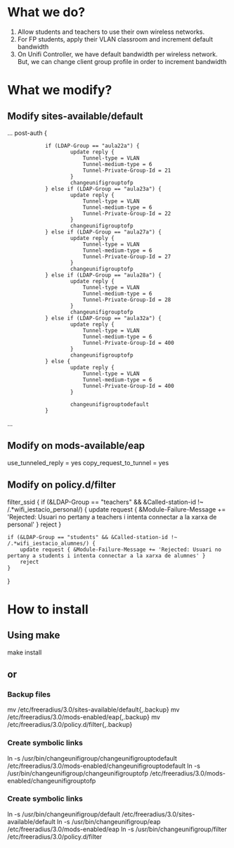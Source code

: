 # What we do?
1. Allow students and teachers to use their own wireless networks.
2. For FP students, apply their VLAN classroom and increment default bandwidth
3. On Unifi Controller, we have default bandwidth per wireless network. But, we can change client group profile in order to increment bandwidth


# What we modify?
## Modify sites-available/default
...
post-auth {

                if (LDAP-Group == "aula22a") {
                        update reply {
                            Tunnel-type = VLAN
                            Tunnel-medium-type = 6
                            Tunnel-Private-Group-Id = 21
                        }
                        changeunifigrouptofp
                } else if (LDAP-Group == "aula23a") {
                        update reply {
                            Tunnel-type = VLAN
                            Tunnel-medium-type = 6
                            Tunnel-Private-Group-Id = 22
                        }
                        changeunifigrouptofp
                } else if (LDAP-Group == "aula27a") {
                        update reply {
                            Tunnel-type = VLAN
                            Tunnel-medium-type = 6
                            Tunnel-Private-Group-Id = 27
                        }
                        changeunifigrouptofp
                } else if (LDAP-Group == "aula28a") {
                        update reply {
                            Tunnel-type = VLAN
                            Tunnel-medium-type = 6
                            Tunnel-Private-Group-Id = 28
                        }
                        changeunifigrouptofp
                } else if (LDAP-Group == "aula32a") {
                        update reply {
                            Tunnel-type = VLAN
                            Tunnel-medium-type = 6
                            Tunnel-Private-Group-Id = 400
                        }
                        changeunifigrouptofp
                } else {
                        update reply {
                            Tunnel-type = VLAN
                            Tunnel-medium-type = 6
                            Tunnel-Private-Group-Id = 400
                        }

                        changeunifigrouptodefault
                }
...

## Modify on mods-available/eap
use_tunneled_reply = yes
copy_request_to_tunnel = yes

## Modify on policy.d/filter
filter_ssid {
	if (&LDAP-Group == "teachers" && &Called-station-id !~ /.*wifi_iestacio_personal/) {
		update request { &Module-Failure-Message += 'Rejected: Usuari no pertany a teachers i intenta connectar a la xarxa de personal' }
		reject
	}

	if (&LDAP-Group == "students" && &Called-station-id !~ /.*wifi_iestacio_alumnes/) {
		update request { &Module-Failure-Message += 'Rejected: Usuari no pertany a students i intenta connectar a la xarxa de alumnes' }
		reject
	}

}

# How to install
## Using make
make install

## or
### Backup files
mv /etc/freeradius/3.0/sites-available/default{,.backup}
mv /etc/freeradius/3.0/mods-enabled/eap{,.backup}
mv /etc/freeradius/3.0/policy.d/filter{,.backup}

### Create symbolic links
ln -s /usr/bin/changeunifigroup/changeunifigrouptodefault /etc/freeradius/3.0/mods-enabled/changeunifigrouptodefault
ln -s /usr/bin/changeunifigroup/changeunifigrouptofp /etc/freeradius/3.0/mods-enabled/changeunifigrouptofp

### Create symbolic links
ln -s /usr/bin/changeunifigroup/default /etc/freeradius/3.0/sites-available/default
ln -s /usr/bin/changeunifigroup/eap /etc/freeradius/3.0/mods-enabled/eap
ln -s /usr/bin/changeunifigroup/filter /etc/freeradius/3.0/policy.d/filter